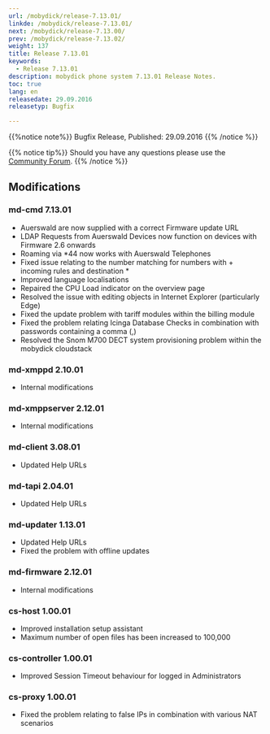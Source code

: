 ```yaml
---
url: /mobydick/release-7.13.01/
linkde: /mobydick/release-7.13.01/
next: /mobydick/release-7.13.00/
prev: /mobydick/release-7.13.02/
weight: 137
title: Release 7.13.01
keywords:
  - Release 7.13.01
description: mobydick phone system 7.13.01 Release Notes.
toc: true
lang: en
releasedate: 29.09.2016
releasetyp: Bugfix

---
```



{{%notice note%}}
Bugfix Release, Published: 29.09.2016
{{% /notice %}}

{{% notice tip%}}
Should you have any questions please use the [Community Forum](http://community.pascom.net/forum.php?langid=6 "Visit our Forum").
{{% /notice %}}

## Modifications

### md-cmd 7.13.01

* Auerswald are now supplied with a correct Firmware update URL
* LDAP Requests from Auerswald Devices now function on devices with Firmware 2.6 onwards
* Roaming via *44 now works with Auerswald Telephones
* Fixed issue relating to the number matching for numbers with + incoming rules and destination *
* Improved language localisations
* Repaired the CPU Load indicator on the overview page
* Resolved the issue with editing objects in Internet Explorer (particularly Edge)
* Fixed the update problem with tariff modules within the billing module
* Fixed the problem relating Icinga Database Checks in combination with passwords containing a comma (,) 
* Resolved the Snom M700 DECT system provisioning problem within the mobydick cloudstack

### md-xmppd 2.10.01

* Internal modifications

### md-xmppserver 2.12.01

* Internal modifications

### md-client 3.08.01

* Updated Help URLs

### md-tapi 2.04.01

* Updated Help URLs

### md-updater 1.13.01

* Updated Help URLs
* Fixed the problem with offline updates

### md-firmware 2.12.01

* Internal modifications

### cs-host 1.00.01

* Improved installation setup assistant
* Maximum number of open files has been increased to 100,000

### cs-controller 1.00.01

* Improved Session Timeout behaviour for logged in Administrators

### cs-proxy 1.00.01

* Fixed the problem relating to false IPs in combination with various NAT scenarios